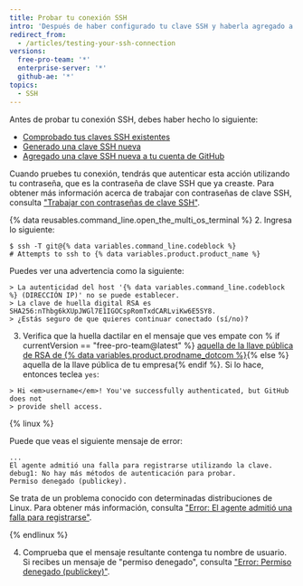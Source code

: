```yaml
---
title: Probar tu conexión SSH
intro: 'Después de haber configurado tu clave SSH y haberla agregado a tu {% data variables.product.product_name %} cuenta, puedes probar tu conexión.'
redirect_from:
  - /articles/testing-your-ssh-connection
versions:
  free-pro-team: '*'
  enterprise-server: '*'
  github-ae: '*'
topics:
  - SSH
---
```


Antes de probar tu conexión SSH, debes haber hecho lo siguiente:
- [Comprobado tus claves SSH existentes](/articles/checking-for-existing-ssh-keys)
- [Generado una clave SSH nueva](/articles/generating-a-new-ssh-key-and-adding-it-to-the-ssh-agent)
- [Agregado una clave SSH nueva a tu cuenta de GitHub](/articles/adding-a-new-ssh-key-to-your-github-account)

Cuando pruebes tu conexión, tendrás que autenticar esta acción utilizando tu contraseña, que es la contraseña de clave SSH que ya creaste. Para obtener más información acerca de trabajar con contraseñas de clave SSH, consulta ["Trabajar con contraseñas de clave SSH"](/articles/working-with-ssh-key-passphrases).

{% data reusables.command_line.open_the_multi_os_terminal %}
2. Ingresa lo siguiente:
  ```shell
  $ ssh -T git@{% data variables.command_line.codeblock %}
  # Attempts to ssh to {% data variables.product.product_name %}
  ```

  Puedes ver una advertencia como la siguiente:

  ```shell
  > La autenticidad del host '{% data variables.command_line.codeblock %} (DIRECCIÓN IP)' no se puede establecer.
  > La clave de huella digital RSA es SHA256:nThbg6kXUpJWGl7E1IGOCspRomTxdCARLviKw6E5SY8.
  > ¿Estás seguro de que quieres continuar conectado (sí/no)?
  ```

3. Verifica que la huella dactilar en el mensaje que ves empate con % if currentVersion == "free-pro-team@latest" %} [aquella de la llave pública de RSA de {% data variables.product.prodname_dotcom %}](/github/authenticating-to-github/githubs-ssh-key-fingerprints){% else %} aquella de la llave pública de tu empresa{% endif %}. Si lo hace, entonces teclea `yes`:
  ```shell
  > Hi <em>username</em>! You've successfully authenticated, but GitHub does not
  > provide shell access.
  ```

  {% linux %}

  Puede que veas el siguiente mensaje de error:
  ```shell
  ...
  El agente admitió una falla para registrarse utilizando la clave.
  debug1: No hay más métodos de autenticación para probar.
  Permiso denegado (publickey).
  ```

  Se trata de un problema conocido con determinadas distribuciones de Linux. Para obtener más información, consulta ["Error: El agente admitió una falla para registrarse"](/articles/error-agent-admitted-failure-to-sign).

  {% endlinux %}

4. Comprueba que el mensaje resultante contenga tu nombre de usuario. Si recibes un mensaje de "permiso denegado", consulta ["Error: Permiso denegado (publickey)"](/articles/error-permission-denied-publickey).
